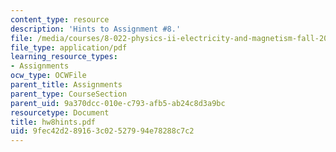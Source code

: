 ```yaml
---
content_type: resource
description: 'Hints to Assignment #8.'
file: /media/courses/8-022-physics-ii-electricity-and-magnetism-fall-2002/9fec42d289163c02527994e78288c7c2_hw8hints.pdf
file_type: application/pdf
learning_resource_types:
- Assignments
ocw_type: OCWFile
parent_title: Assignments
parent_type: CourseSection
parent_uid: 9a370dcc-010e-c793-afb5-ab24c8d3a9bc
resourcetype: Document
title: hw8hints.pdf
uid: 9fec42d2-8916-3c02-5279-94e78288c7c2
---
```


